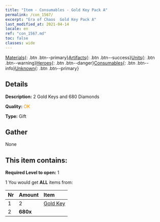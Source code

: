 ```yaml
---
title: "Item - Consumables - Gold Key Pack A"
permalink: /con_1567/
excerpt: "Era of Chaos  Gold Key Pack A"
last_modified_at: 2021-04-14
locale: en
ref: "con_1567.md"
toc: false
classes: wide
---
```

 [Materials](/Items/){: .btn .btn--primary}[Artifacts](/Items/Artifacts/){: .btn .btn--success}[Units](/Items/Units/){: .btn .btn--warning}[Heroes](/Items/Heroes/){: .btn .btn--danger}[Consumables](/Items/Consumables/){: .btn .btn--info}[Unknown](/Items/Unknown/){: .btn .btn--primary}

## Details
 **Description:** 2 Gold Keys and 680 Diamonds

 **Quality:** <span style="color: #FF8C00">OK</span>

 **Type:** Gift

## Gather

  None

## This item contains:

 **Required Level to open:** 1

 1 You would get **ALL** items  from:

  | Nr | Amount |     Item    |
  |:---|:-------|:------------|
  | 1 | 2 | [Gold Key](/Items/con_783/) | 
  | 2 |  **680x** | <i class="fas fa-gem"/> |  | 
